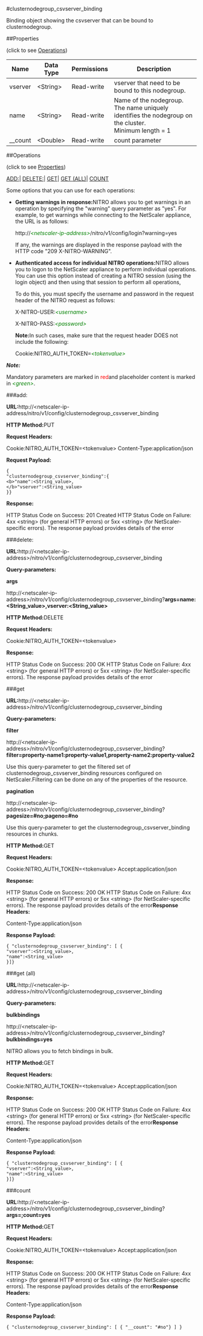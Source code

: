 #clusternodegroup_csvserver_binding

Binding object showing the csvserver that can be bound to clusternodegroup.


##Properties 
<span>(click to see [Operations](#opera))</span>


<table><thead><tr><th>Name</th><th>Data Type</th><th>Permissions</th><th>Description</th></tr></thead><tbody><tr><td>vserver</td><td>&lt;String></td><td>Read-write</td><td>vserver that need to be bound to this nodegroup.</td></tr><tr><td>name</td><td>&lt;String></td><td>Read-write</td><td>Name of the nodegroup. The name uniquely identifies the nodegroup on the cluster.<br>Minimum length = 1</td></tr><tr><td>__count</td><td>&lt;Double></td><td>Read-write</td><td>count parameter</td></tr></tbody></table>
##Operations 
<span>(click to see [Properties](#prope))</span>


[ADD:]()| [DELETE:](#de)| [GET]()| [GET (ALL)](#ge)| [COUNT](#)


Some options that you can use for each operations:
<ul><li><p><b>Getting warnings in response:</b>NITRO allows you to get warnings in an operation by specifying the "warning" query parameter as "yes". For example, to get warnings while connecting to the NetScaler appliance, the URL is as follows:</p><p>http://<span style="color:green;font-style:italic;">&lt;netscaler-ip-address&gt;</span>/nitro/v1/config/login?warning=yes</p><p>If any, the warnings are displayed in the response payload with the HTTP code "209 X-NITRO-WARNING".</p></li><li><p><b>Authenticated access for individual NITRO operations:</b>NITRO allows you to logon to the NetScaler appliance to perform individual operations. You can use this option instead of creating a NITRO session (using the login object) and then using that session to perform all operations,</p><p>To do this, you must specify the username and password in the request header of the NITRO request as follows:</p><p>X-NITRO-USER:<span style="color:green;font-style:italic;">&lt;username&gt;</span></p><p>X-NITRO-PASS:<span style="color:green;font-style:italic;">&lt;password&gt;</span></p><p><b>Note:</b>In such cases, make sure that the request header DOES not include the following:</p><p>Cookie:NITRO_AUTH_TOKEN=<span style="color:green;font-style:italic;">&lt;tokenvalue&gt;</span></p></li></ul>



***Note:*** 
Mandatory parameters are marked in <span style="color:#FF0000;">red</span>and placeholder content is marked in <span style="color:green;font-style:italic">&lt;green&gt;</span>.

###add:



<b>URL:</b>http://&lt;netscaler-ip-address/nitro/v1/config/clusternodegroup_csvserver_binding
<b>HTTP Method:</b>PUT
<b>Request Headers:</b>

Cookie:NITRO_AUTH_TOKEN=&lt;tokenvalue&gt;Content-Type:application/json

<b>Request Payload: </b>```{"clusternodegroup_csvserver_binding":{<b>"name":<String_value>,</b>"vserver":<String_value>}}```
<b>Response:</b>
HTTP Status Code on Success: 201 CreatedHTTP Status Code on Failure: 4xx &lt;string&gt; (for general HTTP errors) or 5xx &lt;string&gt; (for NetScaler-specific errors). The response payload provides details of the error


###delete:



<b>URL:</b>http://&lt;netscaler-ip-address&gt;/nitro/v1/config/clusternodegroup_csvserver_binding
<b>Query-parameters:</b>
<b>args</b>
http://&lt;netscaler-ip-address&gt;/nitro/v1/config/clusternodegroup_csvserver_binding?<b>args=<b>name:&lt;String_value&gt;,</b>vserver:&lt;String_value&gt;</b>



<b>HTTP Method:</b>DELETE
<b>Request Headers:</b>

Cookie:NITRO_AUTH_TOKEN=&lt;tokenvalue&gt;

<b>Response:</b>
HTTP Status Code on Success: 200 OKHTTP Status Code on Failure: 4xx &lt;string&gt; (for general HTTP errors) or 5xx &lt;string&gt; (for NetScaler-specific errors). The response payload provides details of the error


###get



<b>URL:</b>http://&lt;netscaler-ip-address&gt;/nitro/v1/config/clusternodegroup_csvserver_binding
<b>Query-parameters:</b>
<b>filter</b>
http://&lt;netscaler-ip-address&gt;/nitro/v1/config/clusternodegroup_csvserver_binding?<b>filter=property-name1:property-value1,property-name2:property-value2</b>
Use this query-parameter to get the filtered set of clusternodegroup_csvserver_binding resources configured on NetScaler.Filtering can be done on any of the properties of the resource.


<b>pagination</b>
http://&lt;netscaler-ip-address&gt;/nitro/v1/config/clusternodegroup_csvserver_binding?<b>pagesize=#no;pageno=#no</b>
Use this query-parameter to get the clusternodegroup_csvserver_binding resources in chunks.



<b>HTTP Method:</b>GET
<b>Request Headers:</b>

Cookie:NITRO_AUTH_TOKEN=&lt;tokenvalue&gt;Accept:application/json

<b>Response:</b>
HTTP Status Code on Success: 200 OKHTTP Status Code on Failure: 4xx &lt;string&gt; (for general HTTP errors) or 5xx &lt;string&gt; (for NetScaler-specific errors). The response payload provides details of the error<b>Response Headers:</b>

Content-Type:application/json

<b>Response Payload: </b>```{ "clusternodegroup_csvserver_binding": [ {"vserver":<String_value>,"name":<String_value>}]}```



###get (all)



<b>URL:</b>http://&lt;netscaler-ip-address&gt;/nitro/v1/config/clusternodegroup_csvserver_binding
<b>Query-parameters:</b>
<b>bulkbindings</b>
http://&lt;netscaler-ip-address&gt;/nitro/v1/config/clusternodegroup_csvserver_binding?<b>bulkbindings=yes</b>
NITRO allows you to fetch bindings in bulk.



<b>HTTP Method:</b>GET
<b>Request Headers:</b>

Cookie:NITRO_AUTH_TOKEN=&lt;tokenvalue&gt;Accept:application/json

<b>Response:</b>
HTTP Status Code on Success: 200 OKHTTP Status Code on Failure: 4xx &lt;string&gt; (for general HTTP errors) or 5xx &lt;string&gt; (for NetScaler-specific errors). The response payload provides details of the error<b>Response Headers:</b>

Content-Type:application/json

<b>Response Payload: </b>```{ "clusternodegroup_csvserver_binding": [ {"vserver":<String_value>,"name":<String_value>}]}```



###count



<b>URL:</b>http://&lt;netscaler-ip-address&gt;/nitro/v1/config/clusternodegroup_csvserver_binding?<b>args=;count=yes</b>
<b>HTTP Method:</b>GET
<b>Request Headers:</b>

Cookie:NITRO_AUTH_TOKEN=&lt;tokenvalue&gt;Accept:application/json

<b>Response:</b>
HTTP Status Code on Success: 200 OKHTTP Status Code on Failure: 4xx &lt;string&gt; (for general HTTP errors) or 5xx &lt;string&gt; (for NetScaler-specific errors). The response payload provides details of the error<b>Response Headers:</b>

Content-Type:application/json

<b>Response Payload: </b>```{ "clusternodegroup_csvserver_binding": [ { "__count": "#no"} ] }```



